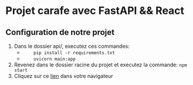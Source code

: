 # Projet carafe avec FastAPI && React

## Configuration de notre projet

1. Dans le dossier api/, executez ces commandes:
   - ```    pip install -r requirements.txt```
   - ```    uvicorn main:app```
2. Revenez dans le dossier racine du projet et executez la commande: ```npm start```
3. Cliquez sur ce [lien](http://localhost:3000) dans votre navigateur
